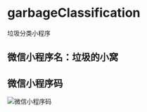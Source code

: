# garbageClassification
垃圾分类小程序

## 微信小程序名：垃圾的小窝

## 微信小程序码
![微信小程序码](https://i.screenshot.net/kkq4zsp)
